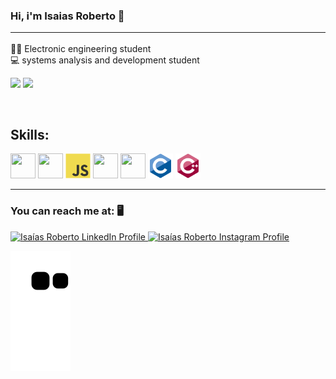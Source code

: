 

### Hi, i'm Isaias Roberto 👋 <hr>

👨‍💻 Electronic engineering student <br>
💻 systems analysis and development student<br>

<p > <img height="180em"  src="https://github-readme-stats.vercel.app/api?username=anidio&show_icons=true&theme=dark" />
<img height="180em"  src="https://github-readme-stats.vercel.app/api/top-langs/?username=anidio&langs_count=10&theme=dark&layout=compact"/></p> 
<br>
<h2>Skills:</h2>
<p>
 <img src="https://cdn.jsdelivr.net/gh/devicons/devicon/icons/html5/html5-original.svg" height="40" width="40">
<img src="https://cdn.jsdelivr.net/gh/devicons/devicon/icons/css3/css3-original.svg" height="40" width="40">
<img src="https://raw.githubusercontent.com/devicons/devicon/master/icons/javascript/javascript-original.svg" height="40" width="40">
<img src="https://cdn.jsdelivr.net/gh/devicons/devicon/icons/bootstrap/bootstrap-plain-wordmark.svg" height="40" width="40"> 
 <img src="https://cdn.jsdelivr.net/gh/devicons/devicon/icons/git/git-original.svg" height="40" width="40"> 
<img src="https://raw.githubusercontent.com/devicons/devicon/master/icons/c/c-original.svg" height="40" width="40"> 
<img src="https://raw.githubusercontent.com/devicons/devicon/master/icons/cplusplus/cplusplus-original.svg" height="40" width="40"> 

<hr>
</p>

<h3 align="left">You can reach me at: 🖥️</h3>
<a href="https://www.linkedin.com/in/isaias-roberto-8a7b8685/">
    <img src="https://img.shields.io/badge/LinkedIn-0077B5?style=for-the-badge&logo=linkedin&logoColor=white" alt="Isaías Roberto LinkedIn Profile" >
      </a>
<a href="https://www.instagram.com/isaiasrobertoo/">
    <img src="https://img.shields.io/badge/Instagram-E4405F?style=for-the-badge&logo=instagram&logoColor=white" alt="Isaías Roberto Instagram Profile" >
  </a>
</p>

![Snake animation](https://github.com/anidio/anidio/blob/output/github-contribution-grid-snake.svg)


<!--
**anidio/anidio** is a ✨ _special_ ✨ repository because its `README.md` (this file) appears on your GitHub profile.

Here are some ideas to get you started:

- 🔭 I’m currently working on ...
- 🌱 I’m currently learning ...
- 👯 I’m looking to collaborate on ...
- 🤔 I’m looking for help with ...
- 💬 Ask me about ...
- 📫 How to reach me: ...
- 😄 Pronouns: ...
- ⚡ Fun fact: ...
-->
